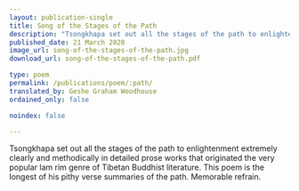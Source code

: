 ```yaml
---
layout: publication-single
title: Song of the Stages of the Path
description: "Tsongkhapa set out all the stages of the path to enlightenment extremely clearly and methodically in detailed prose works."
published_date: 21 March 2020
image_url: song-of-the-stages-of-the-path.jpg
download_url: song-of-the-stages-of-the-path.pdf

type: poem
permalink: /publications/poem/:path/
translated_by: Geshe Graham Woodhouse
ordained_only: false

noindex: false

---
```


Tsongkhapa set out all the stages of the path to enlightenment extremely clearly and methodically in detailed prose works that originated the very popular lam rim genre of Tibetan Buddhist literature. This poem is the longest of his pithy verse summaries of the path. Memorable refrain.